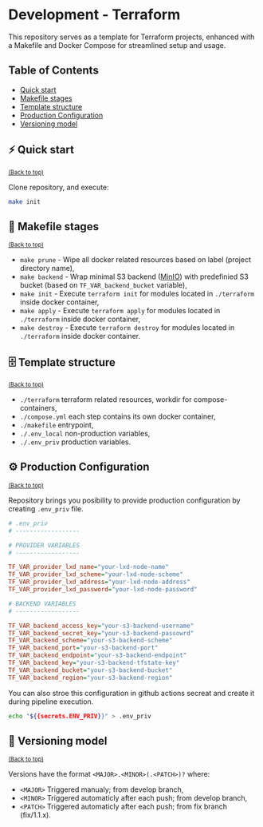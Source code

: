 Development - Terraform
============
This repository serves as a template for Terraform projects, enhanced with a Makefile and Docker Compose for streamlined setup and usage.

## Table of Contents
- [Quick start](#%EF%B8%8F-quick-start)
- [Makefile stages](#-makefile-stages)
- [Template structure](#-template-structure)
- [Production Configuration](#%EF%B8%8F-production-configuration)
- [Versioning model](#-versioning-model)
  
## ⚡️ Quick start
<sup>[(Back to top)](#table-of-contents)</sup>

Clone repository, and execute:

```bash
make init
```

## 📒 Makefile stages
<sup>[(Back to top)](#table-of-contents)</sup>

- `make prune` - Wipe all docker related resources based on label (project directory name),
- `make backend` - Wrap minimal S3 backend ([MinIO](https://min.io/)) with predefinied S3 bucket (based on `TF_VAR_backend_bucket` variable),
- `make init` - Execute `terraform init` for modules located in `./terraform` inside docker container,
- `make apply` - Execute `terraform apply` for modules located in `./terraform` inside docker container,
- `make destroy` - Execute `terraform destroy` for modules located in `./terraform` inside docker container.

## 🗄 Template structure
<sup>[(Back to top)](#table-of-contents)</sup>

- `./terraform` terraform related resources, workdir for compose-containers,
- `./compose.yml` each step contains its own docker container,
- `./makefile` entrypoint,
- `./.env_local` non-production variables,
- `./.env_priv` production variables.

## ⚙️ Production Configuration
<sup>[(Back to top)](#table-of-contents)</sup>

Repository brings you posibility to provide production configuration by creating `.env_priv` file.

```ini
# .env_priv
# ------------------

# PROVIDER VARIABLES
# ------------------

TF_VAR_provider_lxd_name="your-lxd-node-name"
TF_VAR_provider_lxd_scheme="your-lxd-node-scheme"
TF_VAR_provider_lxd_address="your-lxd-node-address"
TF_VAR_provider_lxd_password="your-lxd-node-password"

# BACKEND VARIABLES
# ------------------

TF_VAR_backend_access_key="your-s3-backend-username"
TF_VAR_backend_secret_key="your-s3-backend-passowrd"
TF_VAR_backend_scheme="your-s3-backend-scheme"
TF_VAR_backend_port="your-s3-backend-port"
TF_VAR_backend_endpoint="your-s3-backend-endpoint"
TF_VAR_backend_key="your-s3-backend-tfstate-key"
TF_VAR_backend_bucket="your-s3-backend-bucket"
TF_VAR_backend_region="your-s3-backend-region"
```
You can also stroe this configuration in github actions secreat and create it during pipeline execution.

```sh
echo "${{secrets.ENV_PRIV}}" > .env_priv
```

## 🔖 Versioning model
<sup>[(Back to top)](#table-of-contents)</sup>

Versions have the format `<MAJOR>.<MINOR>(.<PATCH>)?` where:

- `<MAJOR>` Triggered manualy; from develop branch,
- `<MINOR>` Triggered automaticly after each push; from develop branch,
- `<PATCH>` Triggered automaticly after each push; from fix branch (fix/1.1.x).
